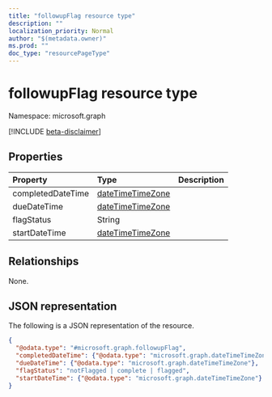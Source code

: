 ```yaml
---
title: "followupFlag resource type"
description: ""
localization_priority: Normal
author: "$(metadata.owner)"
ms.prod: ""
doc_type: "resourcePageType"
---
```


# followupFlag resource type

Namespace: microsoft.graph

[!INCLUDE [beta-disclaimer](../../includes/beta-disclaimer.md)]

## Properties

| Property          | Type                                                 | Description |
| :---------------- | :--------------------------------------------------- | :---------- |
| completedDateTime | [dateTimeTimeZone](../resources/datetimetimezone.md) |             |
| dueDateTime       | [dateTimeTimeZone](../resources/datetimetimezone.md) |             |
| flagStatus        | String                                               |             |
| startDateTime     | [dateTimeTimeZone](../resources/datetimetimezone.md) |             |

## Relationships

None.

## JSON representation

The following is a JSON representation of the resource.

<!-- {
  "blockType": "resource",
  "@odata.type": "microsoft.graph.followupFlag",
}
-->

```json
{
  "@odata.type": "#microsoft.graph.followupFlag",
  "completedDateTime": {"@odata.type": "microsoft.graph.dateTimeTimeZone"},
  "dueDateTime": {"@odata.type": "microsoft.graph.dateTimeTimeZone"},
  "flagStatus": "notFlagged | complete | flagged",
  "startDateTime": {"@odata.type": "microsoft.graph.dateTimeTimeZone"}
}
```
